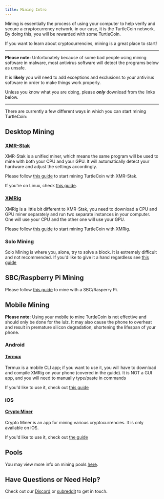 ```yaml
---
title: Mining Intro
---
```


Mining is essentially the process of using your computer to help verify and secure a cryptocurrency network, in our case, it is the TurtleCoin network. By doing this, you will be rewarded with some TurtleCoin.

If you want to learn about cryptocurrencies, mining is a great place to start!

---

**Please note:** Unfortunately because of some bad people using mining software in malware, most antivirus software will detect the programs below as unsafe.

It is **likely** you will need to add exceptions and exclusions to your antivirus software in order to make things work properly.

Unless you know what you are doing, please ***only*** download from the links below.

---

There are currently a few different ways in which you can start mining TurtleCoin:

## Desktop Mining

### [XMR-Stak](https://github.com/fireice-uk/xmr-stak)

XMR-Stak is a unified miner, which means the same program will be used to mine with both your CPU and your GPU. It will automatically detect your hardware and adjust the settings accordingly.

Please follow [this guide](XMR-Stak-Guide) to start mining TurtleCoin with XMR-Stak.

If you're on Linux, check [this guide](XMR-Stak-Linux-Guide).

### [XMRig](https://github.com/xmrig/xmrig)

XMRig is a little bit different to XMR-Stak, you need to download a CPU and GPU miner separately and run two separate instances in your computer. One will use your CPU and the other one will use your GPU.

Please follow [this guide](XMRIG-Guide) to start mining TurtleCoin with XMRig.

### Solo Mining

Solo Mining is where you, alone, try to solve a block. It is extremely difficult and not recommended. If you'd like to give it a hand regardless see [this guide](CPU-Solo-Mining)

## SBC/Raspberry Pi Mining

Please follow [this guide](Mining-with-SBC) to mine with a SBC/Rasperry Pi.

## Mobile Mining

**Please note:** Using your mobile to mine TurtleCoin is not effective and should only be done for the lulz. It may also cause the phone to overheat and result in premature silicon degradation, shortening the lifespan of your phone.    

### Android

#### [Termux](https://play.google.com/store/apps/details?id=com.termux&hl=en_US)

Termux is a mobile CLI app; if you want to use it, you will have to download and compile XMRig on your phone (covered in the guide).
It is NOT a GUI app, and you will need to manually type/paste in commands

If you'd like to use it, check out [this guide](Using-Termux)

### iOS

#### [Crypto Miner](https://itunes.apple.com/us/app/crypto-miner-for-monero-xmr/id1320235885?mt=8)

Crypto Miner is an app for mining various cryptocurrencies. It is only available on iOS.

If you'd like to use it, check out [the guide](Using-Crypto-Miner)

## Pools

You may view more info on mining pools [here](Pools).

## Have Questions or Need Help?

Check out our [Discord](http://chat.turtlecoin.lol) or [subreddit](https://www.reddit.com/r/TRTL/) to get in touch.
